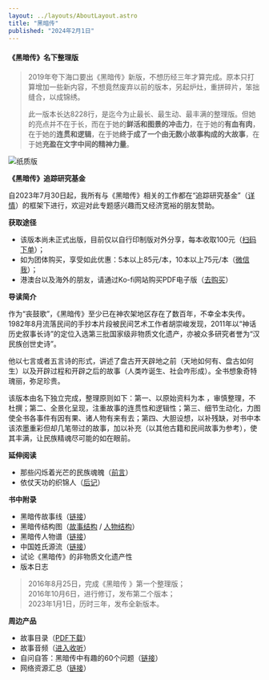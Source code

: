 ```yaml
---
layout: ../layouts/AboutLayout.astro
title: "黑暗传"
published: "2024年2月1日"
---
```


#### 《黑暗传》名下整理版

> 2019年夸下海口要出《黑暗传》新版，不想历经三年才算完成。原本只打算增加一些新内容，不想竟然废弃以前的版本，另起炉灶，重拼碎片，笨拙缝合，以成锦绣。
>
> 此一版本长达8228行，是迄今为止最长、最生动、最丰满的整理版。但她的亮点并不在于长，而在于她的**鲜活和图景的冲击力**，在于她的**有血有肉**，在于她的**连贯和逻辑**，在于她**终于成了一个由无数小故事构成的大故事**，在于她**充盈在文字中间的精神力量**。

![纸质版](/assets/darkness.jpg)

**《黑暗传》追踪研究基金**

自2023年7月30日起，我所有与《黑暗传》相关的工作都在“追踪研究基金”（[详情](/assets/zhuizong.html "追踪研究基金")）的框架下进行，欢迎对此专题感兴趣而又经济宽裕的朋友赞助。

**获取途径**

+   该版本尚未正式出版，目前仅以自行印制版对外分享，每本收取100元（[扫码下单](/assets/gobuy.jpg "链接")）；
+   如为团体购买，享受如此优惠：5本以上85元/本，10本以上75元/本（[微信我](/assets/wechat.jpg "链接")）；
+   港澳台以及海外的朋友，请通过Ko-fi网站购买PDF电子版（[去购买](https://ko-fi.com/s/b8c8bd695f "链接")）

**导读简介**

作为“丧鼓歌”，《黑暗传》至少已在神农架地区存在了数百年，不幸全本失传。1982年8月流落民间的手抄本片段被民间艺术工作者胡崇峻发现，2011年以“神话历史叙事长诗”的定位入选第三批国家级非物质文化遗产，亦被众多研究者誉为“汉民族创世史诗”。

他以七言或者五言诗的形式，讲述了盘古开天辟地之前（天地如何有、盘古如何生）以及开辟过程和开辟之后的故事（人类咋诞生、社会咋形成）。全书想象奇特瑰丽，弥足珍贵。

该版本由名下独立完成，整理原则如下：第一、以原始资料为本 ，审慎整理，不杜撰；第二、全景化呈现，注重故事的连贯性和逻辑性；第三、细节生动化，力图使全书各事件有因有果、诸人物有来有去；第四、大胆设想，以补残缺，对书中本该浓墨重彩但却几笔带过的故事，加以补充（以其他古籍和民间故事为参考），使其丰满，让民族精魂尽可能的如在眼前。

**延伸阅读**

+   那些闪烁着光芒的民族魂魄（[前言](https://mp.weixin.qq.com/s/W5vRpFQpDvfM1ubU_6ru7Q "前言")）
+   依仗天功的织锦人（[后记](https://mp.weixin.qq.com/s/emALx1pTd9T6F3XcM7P-EQ "后记")）

**书中附录**

+   黑暗传故事线（[链接](/assets/v20230101.html "链接")）
+   黑暗传结构图（[故事结构](/assets/gushi.jpg "故事结构视角") / [人物结构](/assets/renwu.jpg "人物结构视角")）
+   黑暗传人物谱（[链接](/assets/darknessmap.jpeg "链接")）
+   中国姓氏源流（[链接](/assets/xingshi.jpg "链接")）
+   试论《黑暗传》的非物质文化遗产性
+   版本日志

> 2016年8月25日，完成《黑暗传 》第一个整理版；  
> 2016年10月6日，进行修订，发布第二个版本；  
> 2023年1月1日，历时三年，发布全新版本。

**周边产品**

+   故事目录（[PDF下载](/assets/index.pdf "下载")）
+   故事音频（[进入收听](/assets/audio.html "故事音频")）
+   自问自答：黑暗传中有趣的60个问题（[链接](/assets/60faqs.html "链接")）
+   网络资源汇总（[链接](/assets/mlinks.html "链接")）
